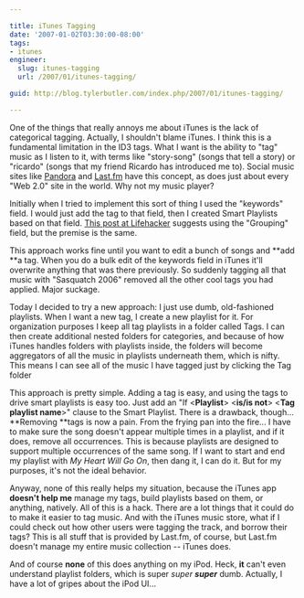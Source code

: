 ```yaml
---

title: iTunes Tagging
date: '2007-01-02T03:30:00-08:00'
tags:
- itunes
engineer:
  slug: itunes-tagging
  url: /2007/01/itunes-tagging/

guid: http://blog.tylerbutler.com/index.php/2007/01/itunes-tagging/

---
```


One of the things that really annoys me about iTunes is the lack of
categorical tagging. Actually, I shouldn't blame iTunes. I think this is a
fundamental limitation in the ID3 tags. What I want is the ability to "tag"
music as I listen to it, with terms like "story-song" (songs that tell a
story) or "ricardo" (songs that my friend Ricardo has introduced me to).
Social music sites like [Pandora][1] and [Last.fm][2] have this concept, as
does just about every "Web 2.0" site in the world. Why not my music player?

Initially when I tried to implement this sort of thing I used the "keywords"
field. I would just add the tag to that field, then I created Smart Playlists
based on that field. [This post at Lifehacker][3] suggests using the
"Grouping" field, but the premise is the same.

This approach works fine until you want to edit a bunch of songs and **add **a
tag. When you do a bulk edit of the keywords field in iTunes it'll overwrite
anything that was there previously. So suddenly tagging all that music with
"Sasquatch 2006" removed all the other cool tags you had applied. Major
suckage.

Today I decided to try a new approach: I just use dumb, old-fashioned
playlists. When I want a new tag, I create a new playlist for it. For
organization purposes I keep all tag playlists in a folder called Tags. I can
then create additional nested folders for categories, and because of how
iTunes handles folders with playlists inside, the folders will become
aggregators of all the music in playlists underneath them, which is nifty.
This means I can see all of the music I have tagged just by clicking the Tag
folder

This approach is pretty simple. Adding a tag is easy, and using the tags to
drive smart playlists is easy too. Just add an "If <**Playlist**> <**is/is
not**> <**Tag playlist name**>" clause to the Smart Playlist. There is a
drawback, though... **Removing **tags is now a pain. From the frying pan into
the fire... I have to make sure the song doesn't appear multiple times in a
playlist, and if it does, remove all occurrences. This is because playlists
are designed to support multiple occurrences of the same song. If I want to
start and end my playlist with _My Heart Will Go On_, then dang it, I can do
it. But for my purposes, it's not the ideal behavior.

Anyway, none of this really helps my situation, because the iTunes app
**doesn't help me** manage my tags, build playlists based on them, or
anything, natively. All of this is a hack. There are a lot things that it
could do to make it easier to tag music. And with the iTunes music store, what
if I could check out how other users were tagging the track, and borrow their
tags? This is all stuff that is provided by Last.fm, of course, but Last.fm
doesn't manage my entire music collection -- iTunes does.

And of course **none** of this does anything on my iPod. Heck, **it** can't
even understand playlist folders, which is super _super **super**_ dumb.
Actually, I have a lot of gripes about the iPod UI...

   [1]: http://www.pandora.com/ ()
   [2]: http://www.last.fm/ ()
   [3]: http://www.lifehacker.com/software/itunes/tag-your-songs-in-itunes-153970.php ()
